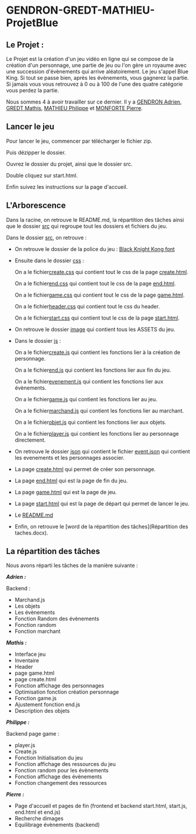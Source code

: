 # GENDRON-GREDT-MATHIEU-ProjetBlue

## **Le Projet** :

Le Projet est la création d'un jeu vidéo en ligne qui se compose de la création d'un personnage, une partie de jeu ou l'on gère un royaume avec une succession d'évènements qui arrive aléatoirement. Le jeu s'appel Blue King. Si tout se passe bien, après les évènements, vous gagnerez la partie. Si jamais vous vous retrouvez à 0 ou à 100 de l'une des quatre catégorie vous perdez la partie.

Nous sommes 4 à avoir travailler sur ce dernier. Il y a [GENDRON Adrien](https://github.com/AdrienGend), [GREDT Mathis](https://github.com/MathisGredtYnov), [MATHIEU Philippe](https://github.com/PhilippeMath49) et [MONFORTE Pierre](https://github.com/BUSTERDAY).

## Lancer le jeu

Pour lancer le jeu, commencer par télécharger le fichier zip.

Puis dézipper le dossier.

Ouvrez le dossier du projet, ainsi que le dossier src.

Double cliquez sur start.html.

Enfin suivez les instructions sur la page d'accueil.

## L'Arborescence

Dans la racine, on retrouve le README.md, la répartition des tâches ainsi que le dossier [src](src) qui regroupe tout les dossiers et fichiers du jeu.

Dans le dossier [src](src), on retrouve :

* On retrouve le dossier de la police du jeu : [Black Knight Kong font](src\black-knight-kong-font)
* Ensuite dans le dossier [css](src\css) :

  On a le fichier[create.css](src\css\create.css) qui contient tout le css de la page [create.html](src\create.html).

  On a le fichier[end.css](src\css\end.css) qui contient tout le css de la page [end.html](src\end.html).

  On a le fichier[game.css](src\css\game.css) qui contient tout le css de la page [game.html](src\game.html).

  On a le fichier[header.css](src\css\header.css) qui contient tout le css du header.

  On a le fichier[start.css](src\css\start.css) qui contient tout le css de la page [start.html](src\start.html).
* On retrouve le dossier [image](src\image) qui contient tous les ASSETS du jeu.
* Dans le dossier [js](src\js) :

  On a le fichier[create.js](src\js\create.js) qui contient les fonctions lier à la création de personnage.

  On a le fichier[end.js](src\js\end.js) qui contient les fonctions lier aux fin du jeu.

  On a le fichier[evenement.js](src\js\evenement.js) qui contient les fonctions lier aux évènements.

  On a le fichier[game.js](src\js\game.js) qui contient les fonctions lier au jeu.

  On a le fichier[marchand.js](src\js\marchand.js) qui contient les fonctions lier au marchant.

  On a le fichier[objet.js](src\js\objet.js) qui contient les fonctions lier aux objets.

  On a le fichier[player.js](src\js\player.js) qui contient les fonctions lier au personnage directement.
* On retrouve le dossier [json](src\json) qui contient le fichier [event.json](src\json\event.json) qui contient les evenements et les personnages associer.
* La page [create.html](src\create.html) qui permet de créer son personnage.
* La page [end.html](src\end.html) qui est la page de fin du jeu.
* La page [game.html](src\game.html) qui est la page de jeu.
* La page [start.html](src\start.html) qui est la page de départ qui permet de lancer le jeu.
* Le [README.md](README.md)
* Enfin, on retrouve le [word de la répartition des tâches](Répartition des taches.docx).

## La répartition des tâches

Nous avons réparti les tâches de la manière suivante :

***Adrien :***

Backend :

* Marchand.js
* Les objets
* Les évènements
* Fonction Random des évènements
* Fonction random
* Fonction marchant

***Mathis :***

* Interface jeu
* Inventaire
* Header
* page game.html
* page create.html
* Fonction affichage des personnages
* Optimisation fonction création personnage
* Fonction game.js
* Ajustement fonction end.js
* Description des objets

***Philippe :***

Backend page game :

* player.js
* Create.js
* Fonction Initialisation du jeu
* Fonction affichage des ressources du jeu
* Fonction random pour les évènements
* Fonction affichage des évènements
* Fonction changement des ressources

***Pierre :***

* Page d'accueil et pages de fin (frontend et backend start.html, start.js, end.html et end.js)
* Recherche dimages
* Equilibrage évènements (backend)
